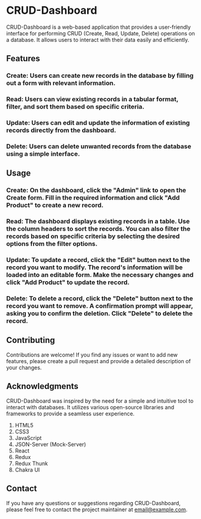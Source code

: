 # CRUD-Dashboard

CRUD-Dashboard is a web-based application that provides a user-friendly interface for performing CRUD (Create, Read, Update, Delete) operations on a database. It allows users to interact with their data easily and efficiently.

## Features
### Create: Users can create new records in the database by filling out a form with relevant information.
### Read: Users can view existing records in a tabular format, filter, and sort them based on specific criteria.
### Update: Users can edit and update the information of existing records directly from the dashboard.
### Delete: Users can delete unwanted records from the database using a simple interface.

## Usage
### Create: On the dashboard, click the "Admin" link to open the Create form. Fill in the required information and click "Add Product" to create a new record.

### Read: The dashboard displays existing records in a table. Use the column headers to sort the records. You can also filter the records based on specific criteria by selecting the desired options from the filter options.

### Update: To update a record, click the "Edit" button next to the record you want to modify. The record's information will be loaded into an editable form. Make the necessary changes and click "Add Product" to update the record.

### Delete: To delete a record, click the "Delete" button next to the record you want to remove. A confirmation prompt will appear, asking you to confirm the deletion. Click "Delete" to delete the record.

## Contributing
Contributions are welcome! If you find any issues or want to add new features, please create a pull request and provide a detailed description of your changes.

## Acknowledgments
CRUD-Dashboard was inspired by the need for a simple and intuitive tool to interact with databases. It utilizes various open-source libraries and frameworks to provide a seamless user experience.

1. HTML5
2. CSS3
3. JavaScript
4. JSON-Server (Mock-Server)
5. React
6. Redux
7. Redux Thunk
8. Chakra UI
   
## Contact
If you have any questions or suggestions regarding CRUD-Dashboard, please feel free to contact the project maintainer at email@example.com.

